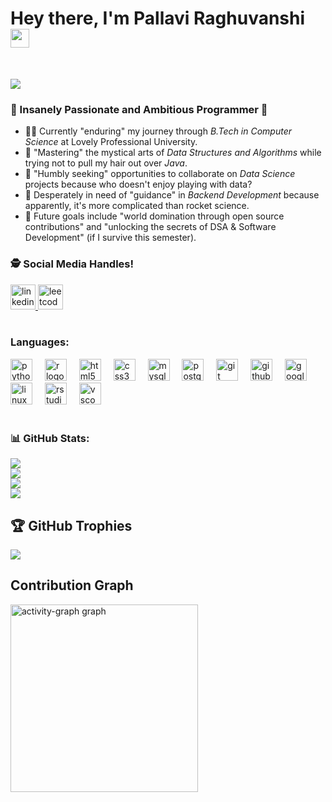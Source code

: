 # Hey there, I'm Pallavi Raghuvanshi <img src="https://raw.githubusercontent.com/debdutgoswami/debdutgoswami/master/assets/gifs/Hi.gif" width="30px">
<br>

![](https://komarev.com/ghpvc/?username=Pallavikumari8&color=blue)<br>



###  💫  Insanely Passionate and Ambitious Programmer 🚀<br>

- 👨‍🏭 Currently "enduring" my journey through *B.Tech in Computer Science* at Lovely Professional University.</b> <br>
- 🏫 "Mastering" the mystical arts of *Data Structures and Algorithms* while trying not to pull my hair out over *Java*.</b> <br>
- 🙌 "Humbly seeking" opportunities to collaborate on *Data Science* projects because who doesn't enjoy playing with data?</b> <br>
- 🤔 Desperately in need of "guidance" in *Backend Development* because apparently, it's more complicated than rocket science.</b><br>
- 🥅 Future goals include "world domination through open source contributions" and "unlocking the secrets of DSA & Software Development" (if I survive this semester).</b> <br>


### 🕵 Social Media Handles!<br>

<div align="left">
  <a href="https://www.linkedin.com/in/pallavi-kumari-314908253/" target="_blank">
    <img src="https://img.shields.io/static/v1?message=LinkedIn&logo=linkedin&label=&color=0077B5&logoColor=white&labelColor=&style=for-the-badge" height="40" alt="linkedin logo"  />
  </a>
  <a href="https://leetcode.com/u/rajput_pallavi/" target="_blank">
    <img src="https://img.shields.io/static/v1?message=LeetCode&logo=leetcode&label=&color=FFA116&logoColor=white&labelColor=&style=for-the-badge" height="40" alt="leetcode logo"  />
  </a>
  
</div>
<br>

### Languages: 
<div align="left">
  <img src="https://img.shields.io/badge/Python-3776AB?logo=python&logoColor=white&style=for-the-badge" height="35" alt="python logo"  />
  <img width="12" />
  <img src="https://img.shields.io/badge/R-276DC3?logo=r&logoColor=white&style=for-the-badge" height="35" alt="r logo"  />
  <img width="12" />
  <img src="https://img.shields.io/badge/HTML5-E34F26?logo=html5&logoColor=white&style=for-the-badge" height="35" alt="html5 logo"  />
  <img width="12" />
  <img src="https://img.shields.io/badge/CSS3-1572B6?logo=css3&logoColor=white&style=for-the-badge" height="35" alt="css3 logo"  />
  <img width="12" />
  <img src="https://img.shields.io/badge/MySQL-4479A1?logo=mysql&logoColor=white&style=for-the-badge" height="35" alt="mysql logo"  />
  <img width="12" />
  <img src="https://img.shields.io/badge/PostgreSQL-4169E1?logo=postgresql&logoColor=white&style=for-the-badge" height="35" alt="postgresql logo"  />
  <img width="12" />
  <img src="https://img.shields.io/badge/Git-F05032?logo=git&logoColor=white&style=for-the-badge" height="35" alt="git logo"  />
  <img width="12" />
  <img src="https://img.shields.io/badge/GitHub-181717?logo=github&logoColor=white&style=for-the-badge" height="35" alt="github logo"  />
  <img width="12" />
  <img src="https://img.shields.io/badge/Google Cloud-4285F4?logo=googlecloud&logoColor=white&style=for-the-badge" height="35" alt="googlecloud logo"  />
  <img width="12" />
  <img src="https://img.shields.io/badge/Linux-FCC624?logo=linux&logoColor=black&style=for-the-badge" height="35" alt="linux logo"  />
  <img width="12" />
  <img src="https://img.shields.io/badge/RStudio-75AADB?logo=rstudio&logoColor=black&style=for-the-badge" height="35" alt="rstudio logo"  />
  <img width="12" />
  <img src="https://img.shields.io/badge/Visual Studio Code-007ACC?logo=visualstudiocode&logoColor=white&style=for-the-badge" height="35" alt="vscode logo"  />
  <img width="12" />
</div>
<br>







### 📊 GitHub Stats:

![](https://github-readme-stats.vercel.app/api?username=Pallavikumari8&theme=nightowl&hide_border=false&include_all_commits=true&count_private=true)<br/>
![](https://github-readme-streak-stats.herokuapp.com/?user=Pallavikumari8&theme=nightowl&hide_border=false)<br/>
![](https://github-readme-stats.vercel.app/api/top-langs/?username=Pallavikumari8&theme=nightowl&hide_border=false&include_all_commits=true&count_private=true&layout=compact)<br/>
![](https://github-contributor-stats.vercel.app/api?username=Pallavikumari8&limit=5&theme=radical&combine_all_yearly_contributions=true)<br/>


## 🏆 GitHub Trophies

![](https://github-profile-trophy.vercel.app/?username=Pallavikumari8theme=darkhub&no-frame=false&no-bg=false&margin-w=4)

## Contribution Graph
<img src="https://github-readme-activity-graph.vercel.app/graph?username=Pallavikumari8&radius=16&theme=redical&area=true&order=5" height="300" alt="activity-graph graph" style="max-width: 100%;">
